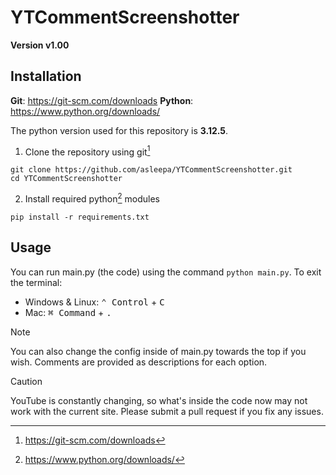 # YTCommentScreenshotter
**Version v1.00**

## Installation

**Git**: https://git-scm.com/downloads
**Python**: https://www.python.org/downloads/

The python version used for this repository is **3.12.5**.

1. Clone the repository using git[^1]
```
git clone https://github.com/asleepa/YTCommentScreenshotter.git
cd YTCommentScreenshotter
```

2. Install required python[^2] modules
```
pip install -r requirements.txt
```

[^1]: https://git-scm.com/downloads
[^2]: https://www.python.org/downloads/

## Usage
You can run main.py (the code) using the command `python main.py`.
To exit the terminal:
- Windows & Linux: <kbd>⌃ Control</kbd> + <kbd>C</kbd>
- Mac: <kbd>⌘ Command</kbd> + <kbd>.</kbd>

> [!NOTE]
> You can also change the config inside of main.py towards the top if you wish. Comments are provided as descriptions for each option.

> [!CAUTION]
> YouTube is constantly changing, so what's inside the code now may not work with the current site. Please submit a pull request if you fix any issues.